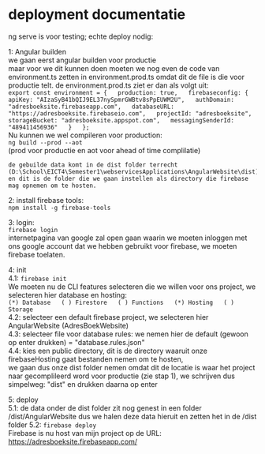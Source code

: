 # deployment documentatie

ng serve is voor testing; echte deploy nodig:  

1: Angular builden  
    we gaan eerst angular builden voor productie  
    maar voor we dit kunnen doen moeten we nog even de code van environment.ts zetten in environment.prod.ts omdat dit de file is die voor productie telt. de environment.prod.ts ziet er dan als volgt uit:  
    ```
    export const environment = {  
  production: true,  
  firebaseconfig: {  
    apiKey: "AIzaSyB41bQIJ9EL37nySpmrGWBtv8sPpEUWM2U",  
    authDomain: "adresboeksite.firebaseapp.com",  
    databaseURL: "https://adresboeksite.firebaseio.com",  
    projectId: "adresboeksite",  
    storageBucket: "adresboeksite.appspot.com",  
    messagingSenderId: "489411456936"  
  }  
};
    ```  
    Nu kunnen we wel compileren voor production:  
    `ng build --prod --aot`  
    (prod voor productie en aot voor ahead of time complilatie)  

    de gebuilde data komt in de dist folder terrecht  
    (D:\School\EICT4\Semester1\webservicesApplications\AngularWebsite\dist)  
    en dit is de folder die we gaan instellen als directory die firebase mag opnemen om te hosten.  


2: install firebase tools:  
    `npm install -g firebase-tools`  

3: login:  
    `firebase login`  
    internetpagina van google zal open gaan waarin we moeten inloggen met ons google account dat we hebben gebruikt voor firebase, we moeten firebase toelaten.  

4: init  
    4.1: `firebase init`  
        We moeten nu de CLI features selecteren die we willen voor ons project, we selecteren hier database en hosting:  
        ```
            (*) Database  
            ( ) Firestore  
            ( ) Functions  
            (*) Hosting  
            ( ) Storage  
        ```  
    4.2: selecteer een default firebase project, we selecteren hier AngularWebsite (AdresBoekWebsite)  
    4.3: selecteer file voor database rules: we nemen hier de default (gewoon op enter drukken) = "database.rules.json"  
    4.4: kies een public directory, dit is de directory waaruit onze firebaseHosting gaat bestanden nemen om te hosten,  
        we gaan dus onze dist folder nemen omdat dit de locatie is waar het project naar gecomplileerd word voor   productie (zie stap 1), we schrijven dus simpelweg: "dist" en drukken daarna op enter  

5: deploy  
    5.1: de data onder de dist folder zit nog genest in een folder /dist/AngularWebsite dus we halen deze data hieruit en
        zetten het in de /dist folder
    5.2: `firebase deploy`  
        Firebase is nu host van mijn project op de URL: https://adresboeksite.firebaseapp.com/
